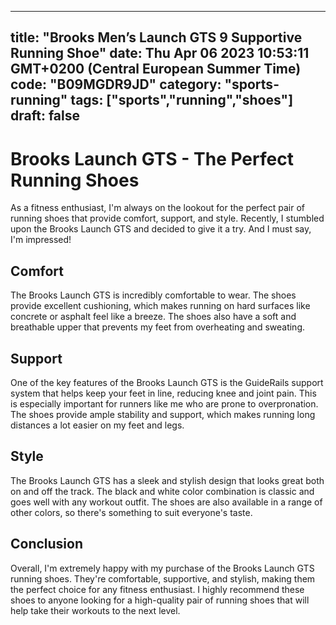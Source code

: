 
---
title: "Brooks Men’s Launch GTS 9 Supportive Running Shoe" 
date: Thu Apr 06 2023 10:53:11 GMT+0200 (Central European Summer Time)
code: "B09MGDR9JD"
category: "sports-running"
tags: ["sports","running","shoes"] 
draft: false
---
    
# Brooks Launch GTS - The Perfect Running Shoes

As a fitness enthusiast, I'm always on the lookout for the perfect pair of running shoes that provide comfort, support, and style. Recently, I stumbled upon the Brooks Launch GTS and decided to give it a try. And I must say, I'm impressed!

## Comfort

The Brooks Launch GTS is incredibly comfortable to wear. The shoes provide excellent cushioning, which makes running on hard surfaces like concrete or asphalt feel like a breeze. The shoes also have a soft and breathable upper that prevents my feet from overheating and sweating.

## Support

One of the key features of the Brooks Launch GTS is the GuideRails support system that helps keep your feet in line, reducing knee and joint pain. This is especially important for runners like me who are prone to overpronation. The shoes provide ample stability and support, which makes running long distances a lot easier on my feet and legs.

## Style

The Brooks Launch GTS has a sleek and stylish design that looks great both on and off the track. The black and white color combination is classic and goes well with any workout outfit. The shoes are also available in a range of other colors, so there's something to suit everyone's taste.

## Conclusion

Overall, I'm extremely happy with my purchase of the Brooks Launch GTS running shoes. They're comfortable, supportive, and stylish, making them the perfect choice for any fitness enthusiast. I highly recommend these shoes to anyone looking for a high-quality pair of running shoes that will help take their workouts to the next level.